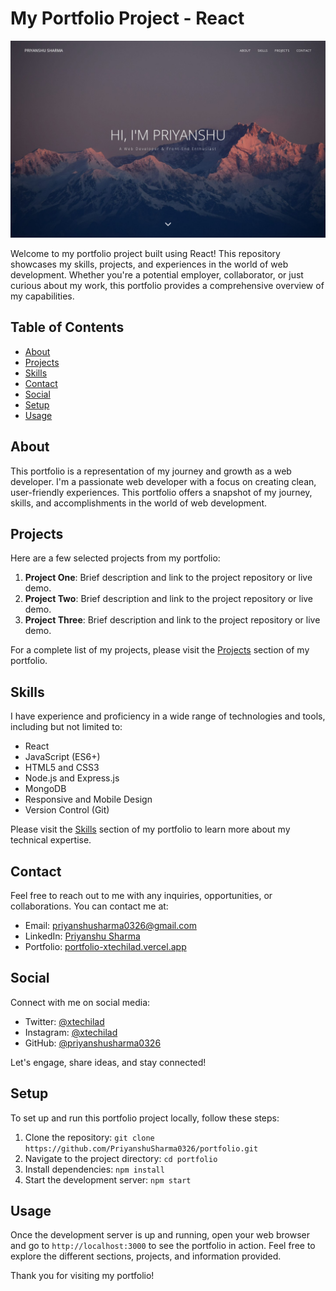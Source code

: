 # My Portfolio Project - React

![Portfolio Screenshot](/public/assets/screenshot.jpeg)

Welcome to my portfolio project built using React! This repository showcases my skills, projects, and experiences in the world of web development. Whether you're a potential employer, collaborator, or just curious about my work, this portfolio provides a comprehensive overview of my capabilities.

## Table of Contents

- [About](#about)
- [Projects](#projects)
- [Skills](#skills)
- [Contact](#contact)
- [Social](#social)
- [Setup](#setup)
- [Usage](#usage)

## About

This portfolio is a representation of my journey and growth as a web developer. I'm a passionate web developer with a focus on creating clean, user-friendly experiences. This portfolio offers a snapshot of my journey, skills, and accomplishments in the world of web development.

## Projects

Here are a few selected projects from my portfolio:

1. **Project One**: Brief description and link to the project repository or live demo.
2. **Project Two**: Brief description and link to the project repository or live demo.
3. **Project Three**: Brief description and link to the project repository or live demo.

For a complete list of my projects, please visit the [Projects](/projects) section of my portfolio.

## Skills

I have experience and proficiency in a wide range of technologies and tools, including but not limited to:

- React
- JavaScript (ES6+)
- HTML5 and CSS3
- Node.js and Express.js
- MongoDB
- Responsive and Mobile Design
- Version Control (Git)

Please visit the [Skills](/skills) section of my portfolio to learn more about my technical expertise.

## Contact

Feel free to reach out to me with any inquiries, opportunities, or collaborations. You can contact me at:

- Email: [priyanshusharma0326@gmail.com](mailto:priyanshusharma0326@gmail.com)
- LinkedIn: [Priyanshu Sharma](https://www.linkedin.com/in/priyanshusharma0326)
- Portfolio: [portfolio-xtechilad.vercel.app](https://portfolio-xtechilad.vercel.app/)

## Social

Connect with me on social media:

- Twitter: [@xtechilad](https://twitter.com/xtechilad)
- Instagram: [@xtechilad](https://www.instagram.com/xtechilad)
- GitHub: [@priyanshusharma0326](https://github.com/priyanshusharma0326)

Let's engage, share ideas, and stay connected!

## Setup

To set up and run this portfolio project locally, follow these steps:

1. Clone the repository: `git clone https://github.com/PriyanshuSharma0326/portfolio.git`
2. Navigate to the project directory: `cd portfolio`
3. Install dependencies: `npm install`
4. Start the development server: `npm start`

## Usage

Once the development server is up and running, open your web browser and go to `http://localhost:3000` to see the portfolio in action. Feel free to explore the different sections, projects, and information provided.

Thank you for visiting my portfolio!
